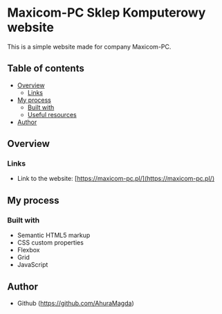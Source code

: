 # Maxicom-PC Sklep Komputerowy website
This is a simple website made for company Maxicom-PC.

## Table of contents
- [Overview](#overview)
  - [Links](#links)
- [My process](#my-process)
  - [Built with](#built-with)
  - [Useful resources](#useful-resources)
- [Author](#author)


## Overview
### Links
- Link to the website: [https://maxicom-pc.pl/](https://maxicom-pc.pl/)

## My process
### Built with
- Semantic HTML5 markup
- CSS custom properties
- Flexbox
- Grid
- JavaScript

## Author
- Github (https://github.com/AhuraMagda)
